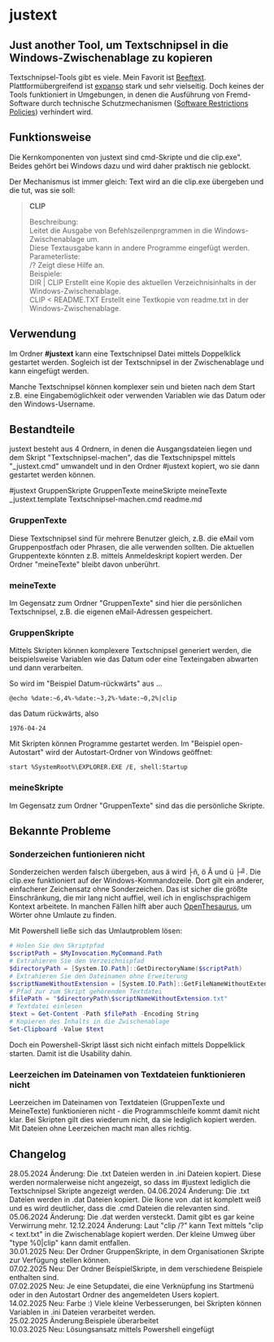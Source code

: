 # justext


## Just another Tool, um Textschnipsel in die Windows-Zwischenablage zu kopieren

Textschnipsel-Tools gibt es viele. Mein Favorit ist [Beeftext](https://beeftext.org/). Plattformübergreifend ist [expanso](https://espanso.org/) stark und sehr vielseitig.
Doch keines der Tools funktioniert in Umgebungen, in denen die Ausführung von Fremd-Software durch technische Schutzmechanismen ([Software Restrictions Policies](https://learn.microsoft.com/de-de/windows-server/identity/software-restriction-policies/administer-software-restriction-policies)) verhindert wird.


## Funktionsweise

Die Kernkomponenten von justext sind cmd-Skripte und die clip.exe". Beides gehört bei Windows dazu und wird daher praktisch nie geblockt.

Der Mechanismus ist immer gleich: Text wird an die clip.exe übergeben und die tut, was sie soll:

> **CLIP**  
>   
> Beschreibung:  
>     Leitet die Ausgabe von Befehlszeilenprgrammen in die Windows-Zwischenablage um.  
>     Diese Textausgabe kann in andere Programme eingefügt werden.  
>  Parameterliste:  
>     /?                  Zeigt diese Hilfe an.  
>  Beispiele:  
>     DIR | CLIP          Erstellt eine Kopie des aktuellen Verzeichnisinhalts in der Windows-Zwischenablage.  
>      CLIP < README.TXT   Erstellt eine Textkopie von readme.txt in der Windows-Zwischenablage.


## Verwendung

Im Ordner **#justext** kann eine Textschnipsel Datei mittels Doppelklick gestartet werden. Sogleich ist der Textschnipsel in der Zwischenablage und kann eingefügt werden.

Manche Textschnipsel können komplexer sein und bieten nach dem Start z.B. eine Eingabemöglichkeit oder verwenden Variablen wie das Datum oder den Windows-Username.


## Bestandteile

justext besteht aus 4 Ordnern, in denen die Ausgangsdateien liegen und dem Skript "Textschnipsel-machen", das die Textschnipspel mittels "_justext.cmd" umwandelt und in den Ordner #justext kopiert, wo sie dann gestartet werden können.

#justext
GruppenSkripte
GruppenTexte
meineSkripte
meineTexte
_justext.template
Textschnipsel-machen.cmd
readme.md

### GruppenTexte

Diese Textschnipsel sind für mehrere Benutzer gleich, z.B. die eMail vom Gruppenpostfach oder Phrasen, die alle verwenden sollten.
Die aktuellen Gruppentexte könnten z.B. mittels Anmeldeskript kopiert werden.
Der Ordner "meineTexte" bleibt davon unberührt.

### meineTexte

Im Gegensatz zum Ordner "GruppenTexte" sind hier die persönlichen Textschnipsel, z.B. die eigenen eMail-Adressen gespeichert. 

### GruppenSkripte

Mittels Skripten können komplexere Textschnipsel generiert werden, die beispielsweise Variablen wie das Datum oder eine Texteingaben abwarten und dann verarbeiten.

So wird im "Beispiel Datum-rückwärts" aus ...

```
@echo %date:~6,4%-%date:~3,2%-%date:~0,2%|clip
```

das Datum rückwärts, also

```
1976-04-24
```

Mit Skripten können Programme gestartet werden.
Im "Beispiel open-Autostart" wird der Autostart-Ordner von Windows geöffnet:

```
start %SystemRoot%\EXPLORER.EXE /E, shell:Startup
```

### meineSkripte

Im Gegensatz zum Ordner "GruppenTexte" sind das die persönliche Skripte.


## Bekannte Probleme

### Sonderzeichen funtionieren nicht

Sonderzeichen werden falsch übergeben, aus ä wird ├ñ, ö Â und ü ├╝.
Die clip.exe funktioniert auf der Windows-Kommandozeile. Dort gilt ein anderer, einfacherer Zeichensatz ohne Sonderzeichen.
Das ist sicher die größte Einschränkung, die mir lang nicht auffiel, weil ich in englischsprachigem Kontext arbeitete.
In manchen Fällen hilft aber auch [OpenThesaurus](https://www.openthesaurus.de), um Wörter ohne Umlaute zu finden.

Mit  Powershell ließe sich das Umlautproblem lösen:
```powershell
# Holen Sie den Skriptpfad
$scriptPath = $MyInvocation.MyCommand.Path
# Extrahieren Sie den Verzeichnispfad
$directoryPath = [System.IO.Path]::GetDirectoryName($scriptPath)
# Extrahieren Sie den Dateinamen ohne Erweiterung
$scriptNameWithoutExtension = [System.IO.Path]::GetFileNameWithoutExtension($scriptPath)
# Pfad zur zum Skript gehörenden Textdatei
$filePath = "$directoryPath\$scriptNameWithoutExtension.txt"
# Textdatei einlesen
$text = Get-Content -Path $filePath -Encoding String
# Kopieren des Inhalts in die Zwischenablage
Set-Clipboard -Value $text
```

Doch ein Powershell-Skript lässt sich nicht einfach mittels Doppelklick starten. Damit ist die Usability dahin.

### Leerzeichen im Dateinamen von Textdateien funktionieren nicht

Leerzeichen im Dateinamen von Textdateien (GruppenTexte und MeineTexte) funktionieren nicht - die Programmschleife kommt damit nicht klar.
Bei Skripten gilt dies wiederum nicht, da sie lediglich kopiert werden.
Mit Dateien ohne Leerzeichen macht man alles richtig.

## Changelog

28.05.2024 Änderung: Die .txt Dateien werden in .ini Dateien kopiert. Diese werden normalerweise nicht angezeigt, so dass im #justext lediglich die Textschnipsel Skripte angezeigt werden.
04.06.2024 Änderung: Die .txt Dateien werden in .dat Dateien kopiert. Die Ikone von .dat ist komplett weiß und es wird deutlicher, dass die .cmd Dateien die relevanten sind.
05.06.2024 Änderung: Die .dat werden versteckt. Damit gibt es gar keine Verwirrung mehr.
12.12.2024 Änderung: Laut "clip /?" kann Text mittels "clip < text.txt" in die Zwischenablage kopiert werden. Der kleine Umweg über "type %0|clip" kann damit entfallen.  
30.01.2025 Neu: Der Ordner GruppenSkripte, in dem Organisationen Skripte zur Verfügung stellen können.  
07.02.2025 Neu: Der Ordner BeispielSkripte, in dem verschiedene Beispiele enthalten sind.  
07.02.2025 Neu: Je eine Setupdatei, die eine Verknüpfung ins Startmenü oder in den Autostart Ordner des angemeldeten Users kopiert.  
14.02.2025 Neu: Farbe :) Viele kleine Verbesserungen, bei Skripten können Variablen in .ini Dateien verarbeitet werden.  
25.02.2025 Änderung:Beispiele überarbeitet  
10.03.2025 Neu: Lösungsansatz mittels Powershell eingefügt  
